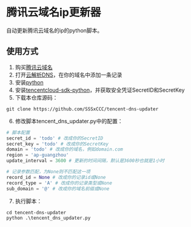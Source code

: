 # 腾讯云域名ip更新器

自动更新腾讯云域名的ip的python脚本。

## 使用方式

1. 购买[腾讯云域名](https://buy.cloud.tencent.com/domain)
2. 打开[云解析DNS](https://console.cloud.tencent.com/cns)，在你的域名中添加一条记录
3. 安装[python](https://www.python.org/)
4. 安装[tencentcloud-sdk-python](https://github.com/TencentCloud/tencentcloud-sdk-python)，并获取安全凭证SecretID和SecretKey
5. 下载本仓库源码：
```
git clone https://github.com/SSSxCCC/tencent-dns-updater
```
6. 修改脚本tencent_dns_updater.py中的配置：
```python
# 脚本配置
secret_id = 'todo' # 改成你的SecretID
secret_key = 'todo' # 改成你的SecretKey
domain = 'todo' # 改成你的域名，例如domain.com
region = 'ap-guangzhou'
update_interval = 3600 # 更新的时间间隔，默认是3600秒也就是1小时

# 记录参数匹配，为None则不匹配这一项
record_id = None # 改成你的记录id或None
record_type = 'A' # 改成你的记录类型或None
sub_domain = '@' # 改成你的域名前缀或None
```
7. 执行脚本：
```
cd tencent-dns-updater
python .\tencent_dns_updater.py
```
